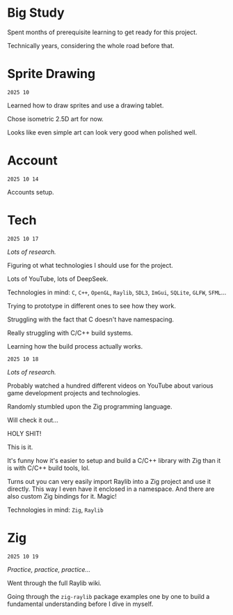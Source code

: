 # Big Study

Spent months of prerequisite learning to get ready for this project.

Technically years, considering the whole road before that.

# Sprite Drawing

`2025 10`

Learned how to draw sprites and use a drawing tablet.

Chose isometric 2.5D art for now.

Looks like even simple art can look very good when polished well.

# Account

`2025 10 14`

Accounts setup.

# Tech

`2025 10 17`

_Lots of research._

Figuring ot what technologies I should use for the project.

Lots of YouTube, lots of DeepSeek.

Technologies in mind: `C`, `C++`, `OpenGL`, `Raylib`, `SDL3`, `ImGui`, `SQLite`, `GLFW`, `SFML`...

Trying to prototype in different ones to see how they work.

Struggling with the fact that C doesn't have namespacing.

Really struggling with C/C++ build systems.

Learning how the build process actually works.

`2025 10 18`

_Lots of research._

Probably watched a hundred different videos on YouTube about various game development projects and technologies.

Randomly stumbled upon the Zig programming language.

Will check it out...

HOLY SHIT!

This is it.

It's funny how it's easier to setup and build a C/C++ library with Zig than it is with C/C++ build tools, lol.

Turns out you can very easily import Raylib into a Zig project and use it directly. This way I even have it enclosed in a namespace. And there are also custom Zig bindings for it. Magic!

Technologies in mind: `Zig`, `Raylib`

# Zig

`2025 10 19`

_Practice, practice, practice..._

Went through the full Raylib wiki.

Going through the `zig-raylib` package examples one by one to build a fundamental understanding before I dive in myself.
